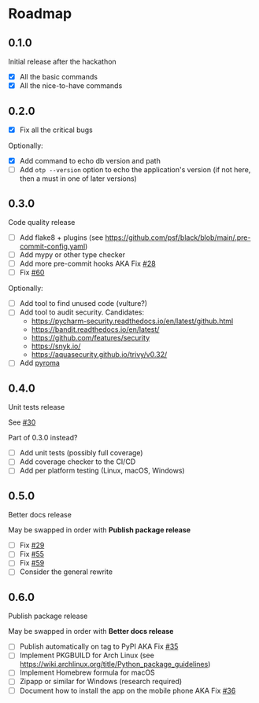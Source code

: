 # Roadmap

## 0.1.0

Initial release after the hackathon

- [x] All the basic commands
- [x] All the nice-to-have commands

## 0.2.0

- [x] Fix all the critical bugs

Optionally:
- [x] Add command to echo db version and path
- [ ] Add `otp --version` option to echo the application's version (if not here,
  then a must in one of later versions)

## 0.3.0

Code quality release

- [ ] Add flake8 + plugins (see
      <https://github.com/psf/black/blob/main/.pre-commit-config.yaml>)
- [ ] Add mypy or other type checker
- [ ] Add more pre-commit hooks AKA Fix [#28][]
- [ ] Fix [#60][]

Optionally:
- [ ] Add tool to find unused code (vulture?)
- [ ] Add tool to audit security. Candidates:
    - <https://pycharm-security.readthedocs.io/en/latest/github.html>
    - <https://bandit.readthedocs.io/en/latest/>
    - <https://github.com/features/security>
    - <https://snyk.io/>
    - <https://aquasecurity.github.io/trivy/v0.32/>
- [ ] Add [pyroma][]

[#28]: https://github.com/apptension/onetimepass/issues/28
[#60]: https://github.com/apptension/onetimepass/issues/60
[pyroma]: https://pypi.org/project/pyroma/

## 0.4.0

Unit tests release

See [#30][]

Part of 0.3.0 instead?

- [ ] Add unit tests (possibly full coverage)
- [ ] Add coverage checker to the CI/CD
- [ ] Add per platform testing (Linux, macOS, Windows)

[#30]: https://github.com/apptension/onetimepass/issues/30

## 0.5.0

Better docs release

May be swapped in order with **Publish package release**

- [ ] Fix [#29][]
- [ ] Fix [#55][]
- [ ] Fix [#59][]
- [ ] Consider the general rewrite

[#29]: https://github.com/apptension/onetimepass/issues/29
[#55]: https://github.com/apptension/onetimepass/issues/55
[#59]: https://github.com/apptension/onetimepass/issues/59

## 0.6.0

Publish package release

May be swapped in order with **Better docs release**

- [ ] Publish automatically on tag to PyPI AKA Fix [#35][]
- [ ] Implement PKGBUILD for Arch Linux (see
      <https://wiki.archlinux.org/title/Python_package_guidelines>)
- [ ] Implement Homebrew formula for macOS
- [ ] Zipapp or similar for Windows (research required)
- [ ] Document how to install the app on the mobile phone AKA Fix [#36][]

[#35]: https://github.com/apptension/onetimepass/issues/35
[#36]: https://github.com/apptension/onetimepass/issues/36
